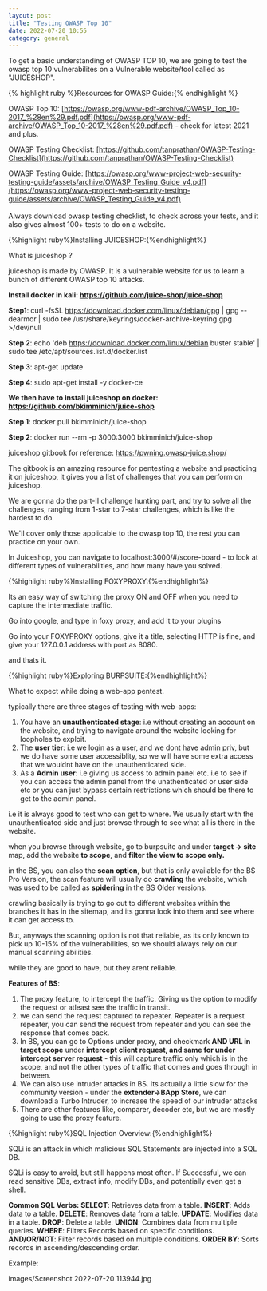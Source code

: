 ```yaml
---
layout: post
title: "Testing OWASP Top 10"
date: 2022-07-20 10:55
category: general
---
```

To get a basic understanding of OWASP TOP 10, we are going to test the owasp top 10 vulnerabilites on a Vulnerable website/tool called as "JUICESHOP".

{% highlight ruby %}Resources for OWASP Guide:{% endhighlight %}

OWASP Top 10: [https://owasp.org/www-pdf-archive/OWASP_Top_10-2017_%28en%29.pdf.pdf](https://owasp.org/www-pdf-archive/OWASP_Top_10-2017_%28en%29.pdf.pdf) - check for latest 2021 and plus.

OWASP Testing Checklist: [https://github.com/tanprathan/OWASP-Testing-Checklist](https://github.com/tanprathan/OWASP-Testing-Checklist)  

OWASP Testing Guide: [https://owasp.org/www-project-web-security-testing-guide/assets/archive/OWASP_Testing_Guide_v4.pdf](https://owasp.org/www-project-web-security-testing-guide/assets/archive/OWASP_Testing_Guide_v4.pdf)  
   
Always download owasp testing checklist, to check across your tests, and it also gives almost 100+ tests to do on a website. 

{%highlight ruby%}Installing JUICESHOP:{%endhighlight%}

What is juiceshop ?

juiceshop is made by OWASP. It is a vulnerable website for us to learn a bunch of different OWASP top 10 attacks.

**Install docker in kali: https://github.com/juice-shop/juice-shop**

**Step1**: curl -fsSL https://download.docker.com/linux/debian/gpg | gpg --dearmor | sudo tee /usr/share/keyrings/docker-archive-keyring.gpg >/dev/null

**Step 2**: echo 'deb  https://download.docker.com/linux/debian buster stable' | sudo tee /etc/apt/sources.list.d/docker.list

**Step 3**: apt-get update

**Step 4**: sudo apt-get install -y docker-ce

**We then have to install juiceshop on docker: https://github.com/bkimminich/juice-shop**

**Step 1**: docker pull bkimminich/juice-shop

**Step 2**: docker run --rm -p 3000:3000 bkimminich/juice-shop

juiceshop gitbook for reference: https://pwning.owasp-juice.shop/

The gitbook is an amazing resource for pentesting a website and practicing it on juiceshop, it gives you a list of challenges that you can perform on juiceshop.

We are gonna do the part-II challenge hunting part, and try to solve all the challenges, ranging from 1-star to 7-star challenges, which is like the hardest to do.

We'll cover only those applicable to the owasp top 10, the rest you can practice on your own.

In Juiceshop, you can navigate to localhost:3000/#/score-board - to look at different types of vulnerabilities, and how many have you solved.

{%highlight ruby%}Installing FOXYPROXY:{%endhighlight%}

Its an easy way of switching the proxy ON and OFF when you need to capture the intermediate traffic.

Go into google, and type in foxy proxy, and add it to your plugins

Go into your FOXYPROXY options, give it a title, selecting HTTP is fine, and give your 127.0.0.1 address with port as 8080.

and thats it.

{%highlight ruby%}Exploring BURPSUITE:{%endhighlight%}

What to expect while doing a web-app pentest.

typically there are three stages of testing with web-apps:

1. You have an **unauthenticated stage**: i.e without creating an account on the website, and trying to navigate around the website looking for loopholes to exploit.
2. The **user tier**: i.e we login as a user, and we dont have admin priv, but we do have some user accessiblity, so we will have some extra access that we wouldnt have on the unauthenticated side.
3. As a **Admin user**: i.e giving us access to admin panel etc. i.e to see if you can access the admin panel from the unathenticated or user side etc or you can just bypass certain restrictions which should be there to get to the admin panel.

i.e it is always good to test who can get to where. We usually start with the unauthenticated side and just browse through to see what all is there in the website.

when you browse through website, go to burpsuite and under **target -> site** map, add the website **to scope**, and **filter the view to scope only.**

in the BS, you can also the **scan option**, but that is only available for the BS Pro Version, the scan feature will usually do **crawling** the website, which was used to be called as **spidering** in the BS Older versions.

crawling basically is trying to go out to different websites within the branches it has in the sitemap, and its gonna look into them and see where it can get access to.

But, anyways the scanning option is not that reliable, as its only known to pick up 10-15% of the vulnerabilities, so we should always rely on our manual scanning abilities.

while they are good to have, but they arent reliable.

**Features of BS**:

1. The proxy feature, to intercept the traffic. Giving us the option to modify the request or atleast see the traffic in transit.
2. we can send the request captured to repeater. Repeater is a request repeater, you can send the request from repeater and you can see the response that comes back.
3. In BS, you can go to Options under proxy, and checkmark **AND URL in target scope** under **intercept client request, and same for under intercept server request** - this will capture traffic only which is in the scope, and not the other types of traffic that comes and goes through in between.
4. We can also use intruder attacks in BS. Its actually a little slow for the community version - under the **extender->BApp Store**, we can download a Turbo Intruder, to increase the speed of our intruder attacks
5. There are other features like, comparer, decoder etc, but we are mostly going to use the proxy feature.

{%highlight ruby%}SQL Injection Overview:{%endhighlight%}

SQLi is an attack in which malicious SQL Statements are injected into a SQL DB.

SQLi is easy to avoid, but still happens most often. If Successful, we can read sensitive DBs, extract info, modify DBs, and potentially even get a shell.

**Common SQL Verbs:**
**SELECT**: Retrieves data from a table.
**INSERT**: Adds data to a table.
**DELETE**: Removes data from a table.
**UPDATE**: Modifies data in a table.
**DROP**: Delete a table.
**UNION**: Combines data from multiple queries.
**WHERE**: Filters Records based on specific conditions.
**AND/OR/NOT**: Filter records based on multiple conditions.
**ORDER BY**: Sorts records in ascending/descending order.

Example:

images/Screenshot 2022-07-20 113944.jpg
